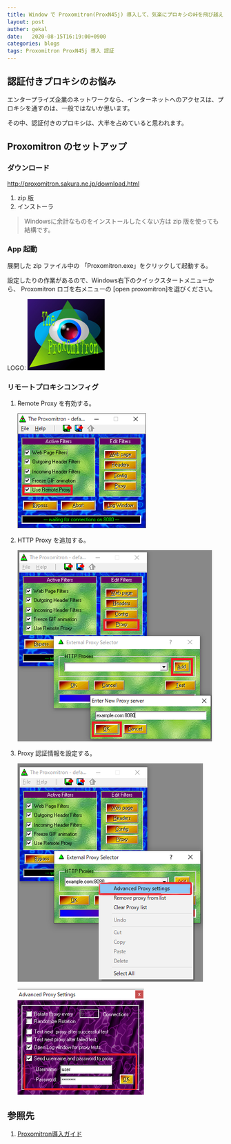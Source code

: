 ```yaml
---
title: Window で Proxomitron(ProxN45j) 導入して、気楽にプロキシの峠を飛び越え
layout: post
auther: gekal
date:   2020-08-15T16:19:00+0900
categories: blogs
tags: Proxomitron ProxN45j 導入 認証
---
```


## 認証付きプロキシのお悩み

エンタープライズ企業のネットワークなら、インターネットへのアクセスは、プロキシを通すのは、一般ではないか思います。

その中、認証付きのプロキシは、大半を占めていると思われます。

## Proxomitron のセットアップ

### ダウンロード

<http://proxomitron.sakura.ne.jp/download.html>

1. zip 版
2. インストーラ

> Windowsに余計なものをインストールしたくない方は zip 版を使っても結構です。

### App 起動

展開した zip ファイル中の 「Proxomitron.exe」をクリックして起動する。

設定したりの作業があるので、Windows右下のクイックスタートメニューから、 Proxomitron ロゴを右メニューの [open proxomitron]を選びください。

LOGO: ![Proxomitron ロゴ](../assets/imgs/blogs/2020-08-15/ProxomitronLogo.jpg)

### リモートプロキシコンフィグ

1. Remote Proxy を有効する。

    ![Remote Proxy を有効する。](../assets/imgs/blogs/2020-08-15/proxomitron-enable-remote-proxy.png)

2. HTTP Proxy を追加する。

    ![HTTP Proxy を追加する。](../assets/imgs/blogs/2020-08-15/proxomitron-add-remote-proxy.png)

3. Proxy 認証情報を設定する。

    ![Proxy 認証情報を設定する。](../assets/imgs/blogs/2020-08-15/proxomitron-open-remote-proxy-advanced-setting.png)

    ![Proxy 認証情報を設定する。](../assets/imgs/blogs/2020-08-15/proxomitron-open-remote-proxy-auth.png)

## 参照先

1. [Proxomitron導入ガイド](http://site.halfmoon.jp/movielist/29.html)
